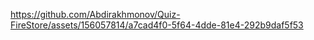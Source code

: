 

https://github.com/Abdirakhmonov/Quiz-FireStore/assets/156057814/a7cad4f0-5f64-4dde-81e4-292b9daf5f53

